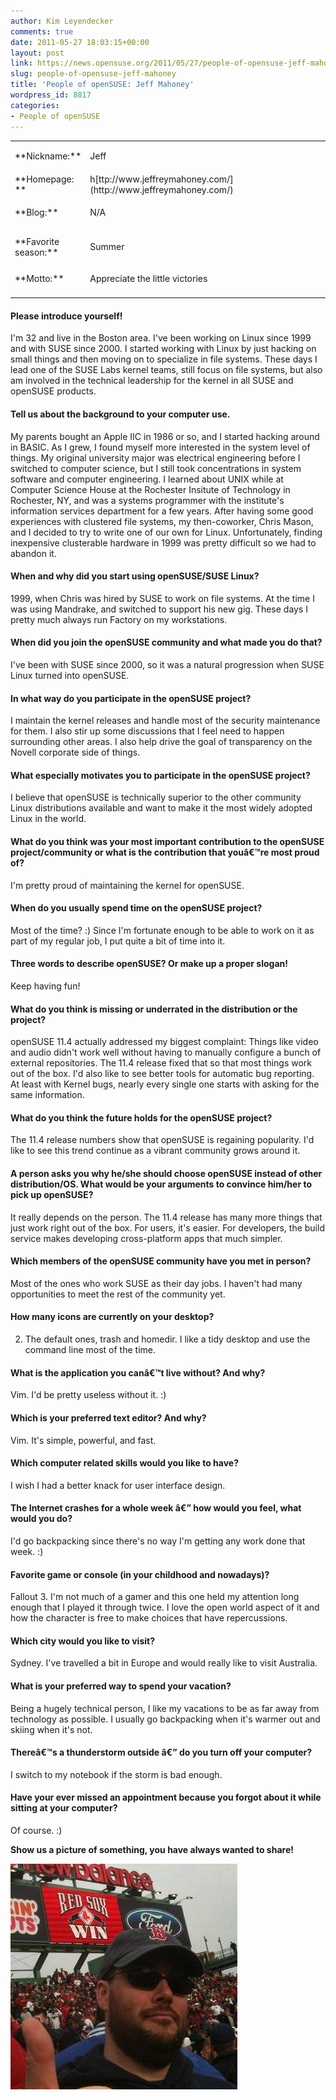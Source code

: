 ```yaml
---
author: Kim Leyendecker
comments: true
date: 2011-05-27 18:03:15+00:00
layout: post
link: https://news.opensuse.org/2011/05/27/people-of-opensuse-jeff-mahoney/
slug: people-of-opensuse-jeff-mahoney
title: 'People of openSUSE: Jeff Mahoney'
wordpress_id: 8817
categories:
- People of openSUSE
---
```


<table cellpadding="2" width="643" cellspacing="0" > 
<tbody >
<tr >

<td width="105" >**Nickname:**
</td>

<td width="520" >


Jeff



</td>

<td width="5" >
</td>
</tr>
<tr >

<td width="105" >**Homepage: **
</td>

<td width="520" >h[ttp://www.jeffreymahoney.com/](http://www.jeffreymahoney.com/)
</td>

<td width="5" >
</td>
</tr>
<tr >

<td width="105" >**Blog:**
</td>

<td width="520" >


N/A



</td>

<td width="5" >
</td>
</tr>
<tr >

<td width="105" >
</td>

<td width="520" >
</td>

<td width="5" >
</td>
</tr>
<tr >

<td width="105" >**Favorite 			season:**
</td>

<td width="520" >


Summer



</td>

<td width="5" >
</td>
</tr>
<tr >

<td width="105" >**Motto:**
</td>

<td width="520" >


Appreciate the little victories



</td>

<td width="5" >
</td>
</tr>
<tr >

<td width="105" >
</td>

<td width="520" >
</td>

<td width="5" >
</td>
</tr>
</tbody>
</table>


<!-- more -->





#### Please introduce yourself!




I'm 32 and live in the Boston area. I've been working on Linux since 1999 and with SUSE since 2000. I started working with Linux by just hacking on small things and then moving on to specialize in file systems. These days I lead one of the SUSE Labs kernel teams, still focus on file systems, but also am involved in the technical leadership for the kernel in all SUSE and openSUSE products.





#### Tell us about the background to your computer use.




My parents bought an Apple IIC in 1986 or so, and I started hacking around in BASIC. As I grew, I found myself more interested in the system level of things. My original university major was electrical engineering before I switched to computer science, but I still took concentrations in system software and computer engineering. I learned about UNIX while at Computer Science House at the Rochester Insitute of Technology in Rochester, NY, and was a systems programmer with the institute's information services department for a few years. After having some good experiences with clustered file systems, my then-coworker, Chris Mason, and I decided to try to write one of our own for Linux. Unfortunately, finding inexpensive clusterable hardware in 1999 was pretty difficult so we had to abandon it.





#### When and why did you start using openSUSE/SUSE Linux?




1999, when Chris was hired by SUSE to work on file systems. At the time I was using Mandrake, and switched to support his new gig. These days I pretty much always run Factory on my workstations.





#### When did you join the openSUSE community and what made you do that?




I've been with SUSE since 2000, so it was a natural progression when SUSE Linux turned into openSUSE.





#### In what way do you participate in the openSUSE project?




I maintain the kernel releases and handle most of the security maintenance for them. I also stir up some discussions that I feel need to happen surrounding other areas. I also help drive the goal of transparency on the Novell corporate side of things.





#### What especially motivates you to participate in the openSUSE project?




I believe that openSUSE is technically superior to the other community Linux distributions available and want to make it the most widely adopted Linux in the world.








#### What do you think was your most important contribution to the openSUSE project/community or what is the contribution that youâ€™re most proud of?




I'm pretty proud of maintaining the kernel for openSUSE.








#### When do you usually spend time on the openSUSE project?




Most of the time? :) Since I'm fortunate enough to be able to work on it as part of my regular job, I put quite a bit of time into it.








#### Three words to describe openSUSE? Or make up a proper slogan!




Keep having fun!








#### What do you think is missing or underrated in the distribution or the project?




openSUSE 11.4 actually addressed my biggest complaint: Things like video and audio didn't work well without having to manually configure a bunch of external repositories. The 11.4 release fixed that so that most things work out of the box. I'd also like to see better tools for automatic bug reporting. At least with Kernel bugs, nearly every single one starts with asking for the same information.





#### What do you think the future holds for the openSUSE project?




The 11.4 release numbers show that openSUSE is regaining popularity. I'd like to see this trend continue as a vibrant community grows around it.








#### A person asks you why he/she should choose openSUSE instead of other distribution/OS. What would be your arguments to convince him/her to pick up openSUSE?







It really depends on the person. The 11.4 release has many more things that just work right out of the box. For users, it's easier. For developers, the build service makes developing cross-platform apps that much simpler.








#### Which members of the openSUSE community have you met in person?




Most of the ones who work SUSE as their day jobs. I haven't had many opportunities to meet the rest of the community yet.





#### How many icons are currently on your desktop?




2. The default ones, trash and homedir. I like a tidy desktop and use the command line most of the time.








#### What is the application you canâ€™t live without? And why?




Vim. I'd be pretty useless without it. :)





#### Which is your preferred text editor? And why?




Vim. It's simple, powerful, and fast.





#### Which computer related skills would you like to have?




I wish I had a better knack for user interface design.








#### The Internet crashes for a whole week â€” how would you feel, what would you do?




I'd go backpacking since there's no way I'm getting any work done that week. :)








#### Favorite game or console (in your childhood and nowadays)?




Fallout 3. I'm not much of a gamer and this one held my attention long enough that I played it through twice. I love the open world aspect of it and how the character is free to make choices that have repercussions.








#### Which city would you like to visit?




Sydney. I've travelled a bit in Europe and would really like to visit Australia.








#### What is your preferred way to spend your vacation?




Being a hugely technical person, I like my vacations to be as far away from technology as possible. I usually go backpacking when it's warmer out and skiing when it's not.








#### Thereâ€™s a thunderstorm outside â€” do you turn off your computer?




I switch to my notebook if the storm is bad enough.








#### Have your ever missed an appointment because you forgot about it while sitting at your computer?




Of course. :)




**Show us a picture of something, you have always wanted to share!**




![](/wp-content/uploads/2011/05/jeff.jpg)



